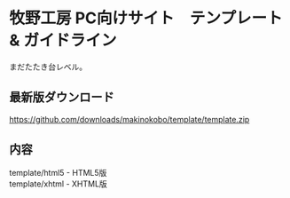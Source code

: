 # 牧野工房 PC向けサイト　テンプレート & ガイドライン

まだたたき台レベル。


## 最新版ダウンロード
https://github.com/downloads/makinokobo/template/template.zip


## 内容

template/html5 - HTML5版  
template/xhtml - XHTML版  



